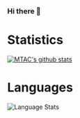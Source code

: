 ### Hi there 👋

# Statistics

[![MTAC's github stats](https://github-readme-stats.vercel.app/api?username=MTACS)](https://github.com/anuraghazra/github-readme-stats)

# Languages

![Language Stats](https://github-readme-stats.vercel.app/api/top-langs/?username=MTACS&layout=compact) 
